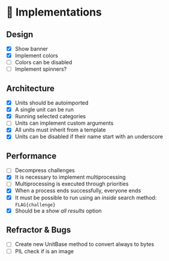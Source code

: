 # 🔧 Implementations

## Design

- [x] Show banner
- [x] Implement colors
- [ ] Colors can be disabled
- [ ] Implement spinners?

## Architecture

- [x] Units should be autoimported
- [x] A single unit can be run
- [x] Running selected categories
- [ ] Units can implement custom arguments
- [x] All units must inherit from a template
- [x] Units can be disabled if their name start with an underscore

## Performance

- [ ] Decompress challenges 
- [x] It is necessary to implement multiprocessing
- [ ] Multiprocessing is executed through priorities
- [x] When a process ends successfully, everyone ends
- [x] It must be possible to run using an *inside* search method: `FLAG{challenge}`
- [x] Should be a *show all results* option

## Refractor & Bugs

- [ ] Create new UnitBase method to convert always to bytes
- [ ] PIL check if is an image
